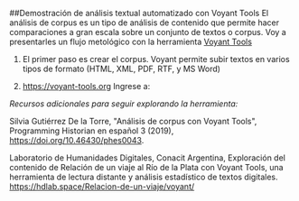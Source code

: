 
##Demostración de análisis textual automatizado con Voyant Tools
El análisis de corpus es un tipo de análisis de contenido que permite hacer comparaciones a gran escala sobre un conjunto de textos o corpus. Voy a presentarles un flujo metológico con la herramienta [Voyant Tools](https://voyant-tools.org)

1. El primer paso es crear el corpus. Voyant permite subir textos en varios tipos de formato (HTML, XML, PDF, RTF, y MS Word)

3. https://voyant-tools.org
Ingrese a: 




*Recursos adicionales para seguir explorando la herramienta:*

Silvia Gutiérrez De la Torre, "Análisis de corpus con Voyant Tools", Programming Historian en español 3 (2019), https://doi.org/10.46430/phes0043.

Laboratorio de Humanidades Digitales, Conacit Argentina, Exploración del contenido de Relación de un viaje al Río de la Plata con Voyant Tools, una herramienta de lectura distante y análisis estadístico de textos digitales. https://hdlab.space/Relacion-de-un-viaje/voyant/
